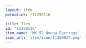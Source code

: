 ```yaml
---
layout: item
permalink: /11250116

title: Item
id: '11250116'
item_name: 'MK 52 Omega Earrings'
icon_url: 'item/icon/11200027.png'
---
```


